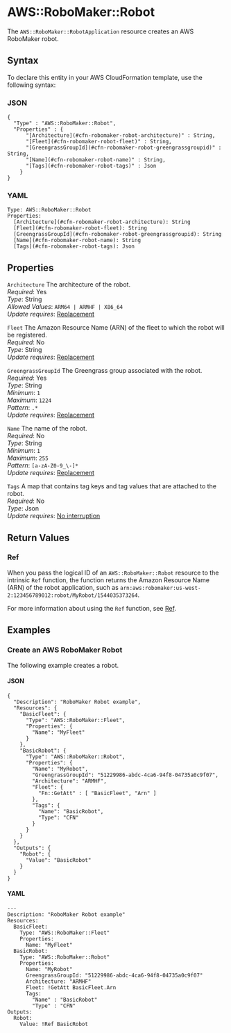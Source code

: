 # AWS::RoboMaker::Robot<a name="aws-resource-robomaker-robot"></a>

The `AWS::RoboMaker::RobotApplication` resource creates an AWS RoboMaker robot\.

## Syntax<a name="aws-resource-robomaker-robot-syntax"></a>

To declare this entity in your AWS CloudFormation template, use the following syntax:

### JSON<a name="aws-resource-robomaker-robot-syntax.json"></a>

```
{
  "Type" : "AWS::RoboMaker::Robot",
  "Properties" : {
      "[Architecture](#cfn-robomaker-robot-architecture)" : String,
      "[Fleet](#cfn-robomaker-robot-fleet)" : String,
      "[GreengrassGroupId](#cfn-robomaker-robot-greengrassgroupid)" : String,
      "[Name](#cfn-robomaker-robot-name)" : String,
      "[Tags](#cfn-robomaker-robot-tags)" : Json
    }
}
```

### YAML<a name="aws-resource-robomaker-robot-syntax.yaml"></a>

```
Type: AWS::RoboMaker::Robot
Properties: 
  [Architecture](#cfn-robomaker-robot-architecture): String
  [Fleet](#cfn-robomaker-robot-fleet): String
  [GreengrassGroupId](#cfn-robomaker-robot-greengrassgroupid): String
  [Name](#cfn-robomaker-robot-name): String
  [Tags](#cfn-robomaker-robot-tags): Json
```

## Properties<a name="aws-resource-robomaker-robot-properties"></a>

`Architecture`  <a name="cfn-robomaker-robot-architecture"></a>
The architecture of the robot\.  
*Required*: Yes  
*Type*: String  
*Allowed Values*: `ARM64 | ARMHF | X86_64`  
*Update requires*: [Replacement](https://docs.aws.amazon.com/AWSCloudFormation/latest/UserGuide/using-cfn-updating-stacks-update-behaviors.html#update-replacement)

`Fleet`  <a name="cfn-robomaker-robot-fleet"></a>
The Amazon Resource Name \(ARN\) of the fleet to which the robot will be registered\.  
*Required*: No  
*Type*: String  
*Update requires*: [Replacement](https://docs.aws.amazon.com/AWSCloudFormation/latest/UserGuide/using-cfn-updating-stacks-update-behaviors.html#update-replacement)

`GreengrassGroupId`  <a name="cfn-robomaker-robot-greengrassgroupid"></a>
The Greengrass group associated with the robot\.  
*Required*: Yes  
*Type*: String  
*Minimum*: `1`  
*Maximum*: `1224`  
*Pattern*: `.*`  
*Update requires*: [Replacement](https://docs.aws.amazon.com/AWSCloudFormation/latest/UserGuide/using-cfn-updating-stacks-update-behaviors.html#update-replacement)

`Name`  <a name="cfn-robomaker-robot-name"></a>
The name of the robot\.  
*Required*: No  
*Type*: String  
*Minimum*: `1`  
*Maximum*: `255`  
*Pattern*: `[a-zA-Z0-9_\-]*`  
*Update requires*: [Replacement](https://docs.aws.amazon.com/AWSCloudFormation/latest/UserGuide/using-cfn-updating-stacks-update-behaviors.html#update-replacement)

`Tags`  <a name="cfn-robomaker-robot-tags"></a>
A map that contains tag keys and tag values that are attached to the robot\.  
*Required*: No  
*Type*: Json  
*Update requires*: [No interruption](https://docs.aws.amazon.com/AWSCloudFormation/latest/UserGuide/using-cfn-updating-stacks-update-behaviors.html#update-no-interrupt)

## Return Values<a name="aws-resource-robomaker-robot-return-values"></a>

### Ref<a name="aws-resource-robomaker-robot-return-values-ref"></a>

When you pass the logical ID of an `AWS::RoboMaker::Robot` resource to the intrinsic `Ref` function, the function returns the Amazon Resource Name \(ARN\) of the robot application, such as `arn:aws:robomaker:us-west-2:123456789012:robot/MyRobot/1544035373264`\. 

For more information about using the `Ref` function, see [Ref](https://docs.aws.amazon.com/AWSCloudFormation/latest/UserGuide/intrinsic-function-reference-ref.html)\.

## Examples<a name="aws-resource-robomaker-robot--examples"></a>

### Create an AWS RoboMaker Robot<a name="aws-resource-robomaker-robot--examples--Create_an_AWS_RoboMaker_Robot"></a>

The following example creates a robot\.

#### JSON<a name="aws-resource-robomaker-robot--examples--Create_an_AWS_RoboMaker_Robot--json"></a>

```
{
  "Description": "RoboMaker Robot example",
  "Resources": {
    "BasicFleet": {
      "Type": "AWS::RoboMaker::Fleet",
      "Properties": {
        "Name": "MyFleet"
      }
    },
    "BasicRobot": {
      "Type": "AWS::RoboMaker::Robot",
      "Properties": {
        "Name": "MyRobot",
        "GreengrassGroupId": "51229986-abdc-4ca6-94f8-04735a0c9f07",
        "Architecture": "ARMHF",
        "Fleet": { 
          "Fn::GetAtt" : [ "BasicFleet", "Arn" ] 
        },
        "Tags": {
          "Name": "BasicRobot",
          "Type": "CFN"
        }
      }
    }
  },
  "Outputs": {
    "Robot": {
      "Value": "BasicRobot"
    }
  }
}
```

#### YAML<a name="aws-resource-robomaker-robot--examples--Create_an_AWS_RoboMaker_Robot--yaml"></a>

```
---
Description: "RoboMaker Robot example"
Resources:
  BasicFleet:
    Type: "AWS::RoboMaker::Fleet"
    Properties:
      Name: "MyFleet"
  BasicRobot:
    Type: "AWS::RoboMaker::Robot"
    Properties:
      Name: "MyRobot"
      GreengrassGroupId: "51229986-abdc-4ca6-94f8-04735a0c9f07"
      Architecture: "ARMHF"
      Fleet: !GetAtt BasicFleet.Arn
      Tags:
        "Name" : "BasicRobot"
        "Type" : "CFN"
Outputs:
  Robot:
    Value: !Ref BasicRobot
```